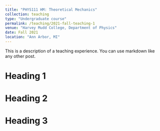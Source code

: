 ```yaml
---
title: "PHYS111 HM: Theoretical Mechanics"
collection: teaching
type: "Undergraduate course"
permalink: /teaching/2021-fall-teaching-1
venue: "Harvey Mudd College, Department of Physics"
date: Fall 2021
location: "Ann Arbor, MI"
---
```


This is a description of a teaching experience. You can use markdown like any other post.

Heading 1
======

Heading 2
======

Heading 3
======
